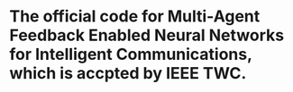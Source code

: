 # The official code for Multi-Agent Feedback Enabled Neural Networks for Intelligent Communications, which is accpted by IEEE TWC.

